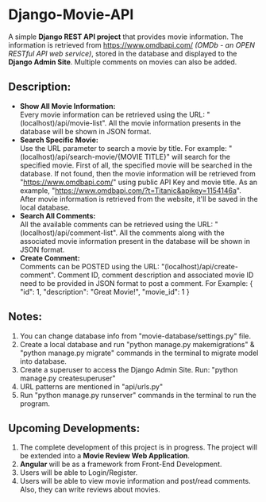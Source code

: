 # Django-Movie-API

A simple **Django REST API project** that provides movie information. The information is retrieved from https://www.omdbapi.com/ *(OMDb - an OPEN RESTful API web service)*, stored in the database and displayed to the **Django Admin Site**. Multiple comments on movies can also be added.

## Description:
* **Show All Movie Information:**  
Every movie information can be retrieved using the URL: "(localhost)/api/movie-list". All the movie information presents in the database will be shown in JSON format.
* **Search Specific Movie:**  
Use the URL parameter to search a movie by title. For example: "(localhost)/api/search-movie/{MOVIE TITLE}" will search for the specified movie. First of all, the specified movie will be searched in the database. If not found, then the movie information will be retrieved from "https://www.omdbapi.com/" using public API Key and movie title. As an example, "https://www.omdbapi.com/?t=Titanic&apikey=1154146a". After movie information is retrieved from the website, it'll be saved in the local database.
* **Search All Comments:**  
All the available comments can be retrieved using the URL: "(localhost)/api/comment-list". All the comments along with the associated movie information present in the database will be shown in JSON format.
* **Create Comment:**  
Comments can be POSTED using the URL: "(localhost)/api/create-comment". Comment ID, comment description and associated movie ID need to be provided in JSON format to post a comment. 
For Example: 
{
  "id": 1,
  "description": "Great Movie!",
  "movie_id": 1 
}

## Notes:
1. You can change database info from "movie-database/settings.py" file.
2. Create a local database and run "python manage.py makemigrations" & "python manage.py migrate" commands in the terminal to migrate model into database.
3. Create a superuser to access the Django Admin Site. Run: "python manage.py createsuperuser"
4. URL patterns are mentioned in "api/urls.py"
5. Run "python manage.py runserver" commands in the terminal to run the program.

## Upcoming Developments:
1. The complete development of this project is in progress. The project will be extended into a **Movie Review Web Application**.
2. **Angular** will be as a framework from Front-End Development.
3. Users will be able to Login/Register.
4. Users will be able to view movie information and post/read comments. Also, they can write reviews about movies.
